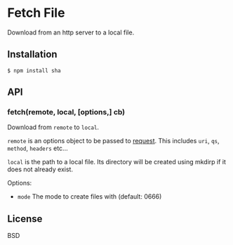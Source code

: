 # Fetch File

Download from an http server to a local file.

## Installation

    $ npm install sha

## API

### fetch(remote, local, [options,] cb)

Download from `remote` to `local`.

`remote` is an options object to be passed to [request](https://github.com/mikeal/request#requestoptions-callback).  This includes `uri`, `qs`, `method`, `headers` etc...

`local` is the path to a local file.  Its directory will be created using mkdirp if it does not already exist.

Options:

 - `mode` The mode to create files with (default: 0666)

## License

BSD